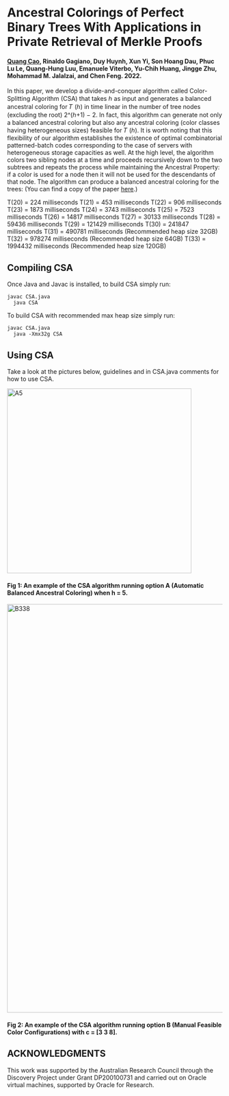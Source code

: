# Ancestral Colorings of Perfect Binary Trees With Applications in Private Retrieval of Merkle Proofs

#### [Quang Cao](https://www.linkedin.com/in/nhat-quang-cao-26786a1a6/), Rinaldo Gagiano, Duy Huynh, Xun Yi, Son Hoang Dau, Phuc Lu Le, Quang-Hung Luu, Emanuele Viterbo, Yu-Chih Huang, Jingge Zhu, Mohammad M. Jalalzai, and Chen Feng. 2022.

In this paper, we develop a divide-and-conquer algorithm called Color-Splitting Algorithm (CSA) that takes ℎ as input and generates a balanced ancestral coloring for 𝑇 (ℎ) in time linear in the number of tree nodes (excluding the root) 2^(ℎ+1) − 2. In fact, this algorithm can generate not only a balanced ancestral coloring but also any ancestral coloring (color classes having heterogeneous sizes) feasible for 𝑇 (ℎ). It is worth noting that this flexibility of our algorithm establishes the existence of optimal combinatorial patterned-batch codes corresponding to the case of servers with heterogeneous storage capacities as well. At the high level, the algorithm colors two sibling nodes at a time and proceeds recursively down to the two subtrees and repeats the process while maintaining the Ancestral Property: if a color is used for a node then it will not be used for the descendants of that node. The algorithm can produce a balanced ancestral coloring for the trees: (You can find a copy of the paper [here](https://www.linkedin.com/in/nhat-quang-cao-26786a1a6/).)

T(20) = 224 milliseconds
T(21) = 453 milliseconds
T(22) = 906 milliseconds
T(23) = 1873 milliseconds 
T(24) = 3743 milliseconds
T(25) = 7523 milliseconds 
T(26) = 14817 milliseconds 
T(27) = 30133 milliseconds
T(28) = 59436 milliseconds
T(29) = 121429 milliseconds 
T(30) = 241847 milliseconds 
T(31) = 490781 milliseconds (Recommended heap size 32GB)
T(32) = 978274 milliseconds (Recommended heap size 64GB)
T(33) = 1994432 milliseconds (Recommended heap size 120GB)

## Compiling CSA
Once Java and Javac is installed, to build CSA simply run:

    javac CSA.java
	  java CSA

To build CSA with recommended max heap size simply run:

    javac CSA.java
	  java -Xmx32g CSA

## Using CSA

Take a look at the pictures below, guidelines and in CSA.java comments for how to use CSA.  

<img width="431" alt="A5" src="https://user-images.githubusercontent.com/87842051/160220129-aa155edb-a867-4153-b168-4facce9755ef.png">

#### Fig 1: An example of the CSA algorithm running option A (Automatic Balanced Ancestral Coloring) when h = 5.


<img width="953" alt="B338" src="https://user-images.githubusercontent.com/87842051/160220177-92906580-1794-4407-8657-4662310e2424.png">

#### Fig 2: An example of the CSA algorithm running option B (Manual Feasible Color Configurations) with c = [3 3 8].


## ACKNOWLEDGMENTS
This work was supported by the Australian Research Council through the Discovery Project under Grant DP200100731 and carried out on Oracle virtual machines, supported by Oracle for Research.
